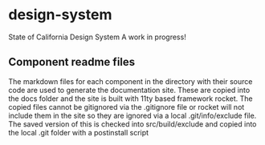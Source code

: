 # design-system
State of California Design System
A work in progress!

## Component readme files

The markdown files for each component in the directory with their source code are used to generate the documentation site. These are copied into the docs folder and the site is built with 11ty based framework rocket. The copied files cannot be gitignored via the .gitignore file or rocket will not include them in the site so they are ignored via a local .git/info/exclude file. The saved version of this is checked into src/build/exclude and copied into the local .git folder with a postinstall script